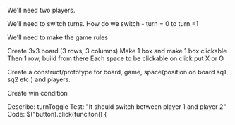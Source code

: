 We'll need two players.

We'll need to switch turns.
  How do we switch - turn = 0 to turn =1

We'll need to make the game rules

Create 3x3 board (3 rows, 3 columns)
  Make 1 box and make 1 box clickable
  	Then 1 row, build from there
  Each space to be clickable
  on click put X or O
  

Create a construct/prototype for board, game, space(position on board sq1, sq2 etc.) and players.

Create win condition

Describe: turnToggle
Test: "It should switch between player 1 and player 2"
Code: $("button).click(funciton() {
